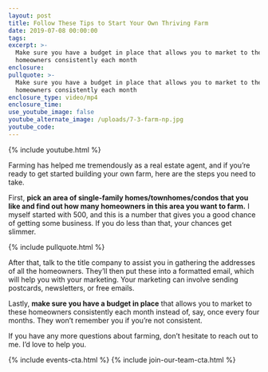 ```yaml
---
layout: post
title: Follow These Tips to Start Your Own Thriving Farm
date: 2019-07-08 00:00:00
tags:
excerpt: >-
  Make sure you have a budget in place that allows you to market to these
  homeowners consistently each month
enclosure:
pullquote: >-
  Make sure you have a budget in place that allows you to market to these
  homeowners consistently each month
enclosure_type: video/mp4
enclosure_time:
use_youtube_image: false
youtube_alternate_image: /uploads/7-3-farm-np.jpg
youtube_code:
---
```


{% include youtube.html %}

Farming has helped me tremendously as a real estate agent, and if you’re ready to get started building your own farm, here are the steps you need to take.&nbsp;

First, **pick an area of single-family homes/townhomes/condos that you like and find out how many homeowners in this area you want to farm.** I myself started with 500, and this is a number that gives you a good chance of getting some business. If you do less than that, your chances get slimmer.

{% include pullquote.html %}

After that, talk to the title company to assist you in gathering the addresses of all the homeowners. They’ll then put these into a formatted email, which will help you with your marketing. Your marketing can involve sending postcards, newsletters, or free emails.&nbsp;

Lastly, **make sure you have a budget in place** that allows you to market to these homeowners consistently each month instead of, say, once every four months. They won’t remember you if you’re not consistent.&nbsp;

If you have any more questions about farming, don’t hesitate to reach out to me. I’d love to help you.

{% include events-cta.html %} {% include join-our-team-cta.html %}